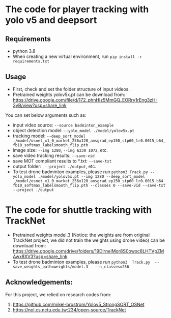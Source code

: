 # The code for player tracking with yolo v5 and deepsort


## Requirements
- python 3.8
- When creating a new virtual environment, run `pip install -r requirements.txt`


## Usage
- First, check and set the folder structure of input videos.
- Pretrained weights yolov5x.pt can be download from: https://drive.google.com/file/d/172_phnHIz5MmGQ_EORry1rEng3zH-3yB/view?usp=share_link

You can set below arguments such as:

- input video source: `--source badminton_example`
- object detection model: `--yolo_model ./model/yolov5x.pt`
- tracking model: `--deep_sort_model ./model/osnet_x1_0_market_256x128_amsgrad_ep150_stp60_lr0.0015_b64_fb10_softmax_labelsmooth_flip.pth` 
- image size: `--img 1280`, `--img 6230 1072`, etc. 
- save video tracking results: `--save-vid`
- save MOT compliant results to *.txt: `--save-txt`
- output folder: ` --project ./output`, etc.
- To test drone badminton examples, please run `python3 Track.py --yolo_model ./model/yolov5x.pt --img 1280 --deep_sort_model ./model/osnet_x1_0_market_256x128_amsgrad_ep150_stp60_lr0.0015_b64_fb10_softmax_labelsmooth_flip.pth --classes 0 --save-vid --save-txt --project ./output`


# The code for shuttle tracking with TrackNet

- Pretrained weights model.3 (Notice: the weights are from original TrackNet project, we did not train the weights using drone video) can be download from: https://drive.google.com/drive/folders/19DlrneIMor8S0owoc8LHTVpZMAwx8XV3?usp=share_link
- To test drone badminton examples, please run `python3  Track.py  --save_weights_path=weights/model.3   --n_classes=256`



## Acknowledgements:
For this project, we relied on research codes from: 
1. https://github.com/mikel-brostrom/Yolov5_StrongSORT_OSNet  
2. https://nol.cs.nctu.edu.tw:234/open-source/TrackNet
